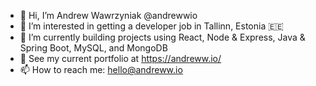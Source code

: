 - 👋 Hi, I’m Andrew Wawrzyniak @andrewwio 
- 👀 I’m interested in getting a developer job in Tallinn, Estonia 🇪🇪
- 🌱 I’m currently building projects using React, Node & Express, Java & Spring Boot, MySQL, and MongoDB
- 📁 See my current portfolio at https://andreww.io/
- 📫 How to reach me: hello@andreww.io

<!---
andrewwio/andrewwio is a ✨ special ✨ repository because its `README.md` (this file) appears on your GitHub profile.
You can click the Preview link to take a look at your changes.
--->
